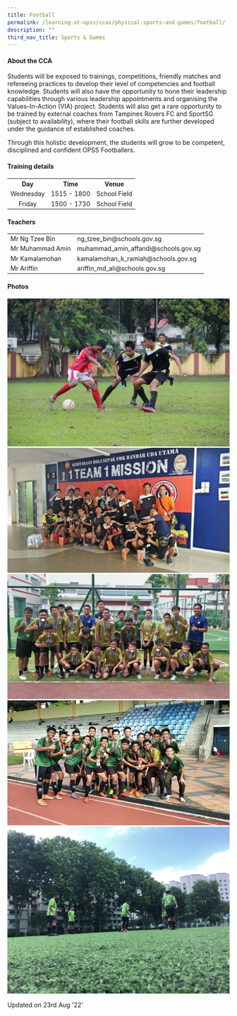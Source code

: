 ```yaml
---
title: Football
permalink: /learning-at-opss/ccas/physical-sports-and-games/football/
description: ""
third_nav_title: Sports & Games
---
```


<h4>About the CCA</h4>
<p>Students will be exposed to trainings, competitions, friendly matches and refereeing practices to develop their level of competencies and football knowledge. Students will also have the opportunity to hone their leadership capabilities through various leadership appointments and organising the Values-In-Action (VIA) project. Students will also get a rare opportunity to be trained by external coaches from Tampines Rovers FC and SportSG (subject to availability), where their football skills are further developed under the guidance of established coaches.&nbsp;</p>
<p>Through this holistic development, the students will grow to be competent, disciplined and confident OPSS Footballers.</p>
<h4>Training details</h4>
<table>
<tbody>
<tr>
<th style="text-align: center;">Day</th>
<th style="text-align: center;">Time</th>
<th style="text-align: center;">Venue</th>
</tr>
<tr>
<td style="text-align: center;">Wednesday</td>
<td style="text-align: center;">1515 - 1800</td>
<td style="text-align: center;">School Field</td>
</tr>
<tr>
<td style="text-align: center;">Friday</td>
<td style="text-align: center;">1500 - 1730</td>
<td style="text-align: center;">School Field</td>
</tr>
</tbody>
</table>
<h4>Teachers</h4>
<table>
<tbody>
<tr>
<td>Mr Ng Tzee Bin</td>
<td>ng_tzee_bin@schools.gov.sg</td>
</tr>
<tr>
<td>Mr Muhammad Amin</td>
<td>muhammad_amin_affandi@schools.gov.sg</td>
</tr>
<tr>
<td>Mr Kamalamohan</td>
<td>kamalamohan_k_ramiah@schools.gov.sg</td>
</tr>
<tr>
<td>Mr Ariffin</td>
<td>ariffin_md_ali@schools.gov.sg</td>
</tr>
</tbody>
</table>
<h4>Photos</h4>
<img src="/images/fb1.jpg"><br>
<img src="/images/fb2.jpg"><br>
<img src="/images/fb3.jpg"><br>
<img src="/images/fb4.jpg"><br>
<img src="/images/fb5.jpg">
<p>Updated on 23rd Aug '22'</p>